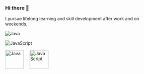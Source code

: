 ### Hi there 👋

<!--
**yscpeak/yscpeak** is a ✨ _special_ ✨ repository because its `README.md` (this file) appears on your GitHub profile.

Here are some ideas to get you started:

- 🔭 I’m currently working on ...
- 🌱 I’m currently learning ...
- 👯 I’m looking to collaborate on ...
- 🤔 I’m looking for help with ...
- 💬 Ask me about ...
- 📫 How to reach me: ...
- 😄 Pronouns: ...
- ⚡ Fun fact: ...
-->


I pursue lifelong learning and skill development after work and on weekends.

![Java](https://img.shields.io/badge/Java-ED8B00?style=for-the-badge&logo=openjdk&logoColor=white)

![JavaScript](https://img.shields.io/badge/JavaScript-F7DF1E?style=for-the-badge&logo=javascript&logoColor=black)


<img src="https://img.shields.io/badge/Java-ED8B00?style=for-the-badge&logo=openjdk&logoColor=white" alt="Java" style="width: 60px; height: 60px; vertical-align: middle; margin-right: 15px;"> <img src="https://img.shields.io/badge/JavaScript-F7DF1E?style=for-the-badge&logo=javascript&logoColor=black" alt="JavaScript" style="width: 60px; height: 60px; vertical-align: middle; margin-right: 15px;">

